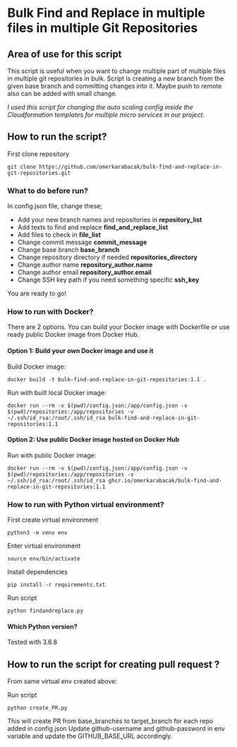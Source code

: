 # Bulk Find and Replace in multiple files in multiple Git Repositories

## Area of use for this script

This script is useful when you want to change multiple part of multiple files in multiple git repositories in bulk.
Script is creating a new branch from the given base branch and committing changes into it. Maybe push to remote also can be added with small change.

_I used this script for changing the auto scaling config inside the Cloudformation templates for multiple micro services in our project._

## How to run the script?

First clone repository

```ssh
git clone https://github.com/omerkarabacak/bulk-find-and-replace-in-git-repositories.git
```

### What to do before run?

In config.json file, change these;

- Add your new branch names and repositories in **repository_list**
- Add texts to find and replace **find_and_replace_list**
- Add files to check in **file_list**
- Change commit message **commit_message**
- Change base branch **base_branch**
- Change repository directory if needed **repositories_directory**
- Change author name **repository_author.name**
- Change author email **repository_author.email**
- Change SSH key path if you need something specific **ssh_key**

You are ready to go!

### How to run with Docker?

There are 2 options.
You can build your Docker image with Dockerfile or use ready public Docker image from Docker Hub.

#### Option 1: Build your own Docker image and use it

Build Docker image:

```ssh
docker build -t bulk-find-and-replace-in-git-repositories:1.1 .
```

Run with built local Docker image:

```ssh
docker run --rm -v $(pwd)/config.json:/app/config.json -v $(pwd)/repositories:/app/repositories -v ~/.ssh/id_rsa:/root/.ssh/id_rsa bulk-find-and-replace-in-git-repositories:1.1
```

#### Option 2: Use public Docker image hosted on Docker Hub

Run with public Docker image:

```ssh
docker run --rm -v $(pwd)/config.json:/app/config.json -v $(pwd)/repositories:/app/repositories -v ~/.ssh/id_rsa:/root/.ssh/id_rsa ghcr.io/omerkarabacak/bulk-find-and-replace-in-git-repositories:1.1
```

### How to run with Python virtual environment?

First create virtual environment

```ssh
python3 -m venv env
```

Enter virtual environment

```ssh
source env/bin/activate
```

Install dependencies

```ssh
pip install -r requirements.txt
```

Run script

```ssh
python findandreplace.py
```

#### Which Python version?

Tested with 3.6.8

## How to run the script for creating pull request ?

From same virtual env created above:

Run script

```ssh
python create_PR.py
```

This will create PR from base_branches to target_branch for each repo added in config.json
Update github-username and github-password in env variable and update the GITHUB_BASE_URL accordingly.
